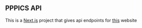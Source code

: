 ## PPPICS API

This is a [Next.js](https://nextjs.org/) project that gives api endpoints for [this](https://pornpics.com) website

